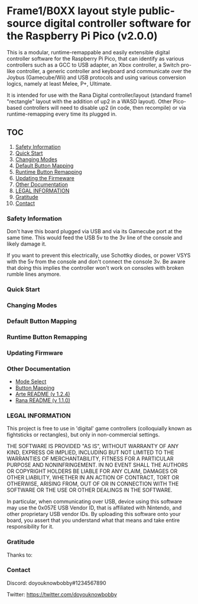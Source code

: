 # Frame1/B0XX layout style public-source digital controller software for the Raspberry Pi Pico (v2.0.0)

This is a modular, runtime-remappable and easily extensible digital controller software for the Raspberry Pi Pico, that can identify as various controllers such as a GCC to USB adapter, an Xbox controller, a Switch pro-like controller, a generic controller and keyboard and communicate over the Joybus (Gamecube/Wii) and USB protocols and using various conversion logics, namely at least Melee, P+, Ultimate.

It is intended for use with the Rana Digital controller/layout (standard frame1 "rectangle" layout with the addition of up2 in a WASD layout). Other Pico-based controllers will need to disable up2 (in code, then recompile) or via runtime-remapping every time its plugged in.

## TOC

1. [Safety Information](#safety)
2. [Quick Start](#quick-start)
3. [Changing Modes](#modes)
4. [Default Button Mapping](#buttons)
5. [Runtime Button Remapping](#remapping)
6. [Updating the Firmeware](#updating)
7. [Other Documentation](#docs)
8. [LEGAL INFORMATION](#legal)
9. [Gratitude](#thanks)
10. [Contact](#contact)

### Safety Information

<a name="safety"/>

Don't have this board plugged via USB and via its Gamecube port at the same time. This would feed the USB 5v to the 3v line of the console and likely damage it.

If you want to prevent this electrically, use Schottky diodes, or power VSYS with the 5v from the console and don't connect the console 3v. Be aware that doing this implies the controller won't work on consoles with broken rumble lines anymore.

### Quick Start

<a name="quick-start"/>


### Changing Modes

<a name="modes"/>

### Default Button Mapping

<a name="buttons"/>

### Runtime Button Remapping

<a name="remapping"/>

### Updating Firmware

<a name="updating"/>

### Other Documentation

<a name="docs"/>

* [Mode Select](docs/MODES.md)
* [Button Mapping](docs/MAPPING.md)
* [Arte README (v 1.2.4)](docs/README_arte_v124.md)
* [Rana README (v 1.1.0)](docs/README_rana-digital_v110.md)

### LEGAL INFORMATION

<a name="legal"/>

This project is free to use in 'digital' game controllers (colloquially known as fightsticks or rectangles), but only in non-commercial settings.

THE SOFTWARE IS PROVIDED "AS IS", WITHOUT WARRANTY OF ANY KIND, EXPRESS OR IMPLIED, INCLUDING BUT NOT LIMITED TO THE WARRANTIES OF MERCHANTABILITY, FITNESS FOR A PARTICULAR PURPOSE AND NONINFRINGEMENT. IN NO EVENT SHALL THE AUTHORS OR COPYRIGHT HOLDERS BE LIABLE FOR ANY CLAIM, DAMAGES OR OTHER LIABILITY, WHETHER IN AN ACTION OF CONTRACT, TORT OR OTHERWISE, ARISING FROM, OUT OF OR IN CONNECTION WITH THE SOFTWARE OR THE USE OR OTHER DEALINGS IN THE SOFTWARE.

In particular, when communicating over USB, device using this software may use the 0x057E USB Vendor ID, that is affiliated with Nintendo, and other proprietary USB vendor IDs. By uploading this software onto your board, you assert that you understand what that means and take entire responsibility for it.

### Gratitude

<a name="thanks"/>

Thanks to:

### Contact

<a name="contact"/>

Discord: doyouknowbobby#1234567890

Twitter: https://twitter.com/doyouknowbobby